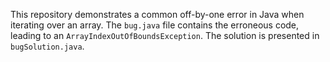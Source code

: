 This repository demonstrates a common off-by-one error in Java when iterating over an array. The `bug.java` file contains the erroneous code, leading to an `ArrayIndexOutOfBoundsException`. The solution is presented in `bugSolution.java`.
